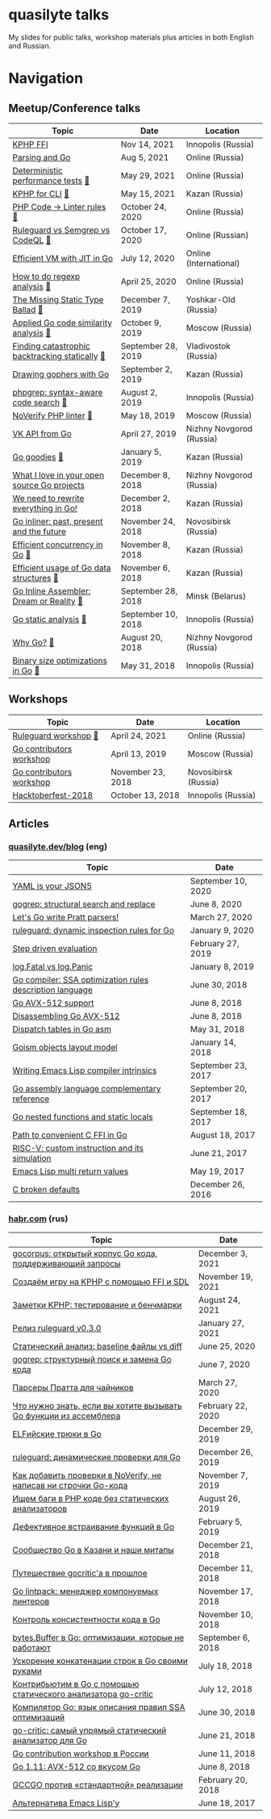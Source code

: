 # quasilyte talks

My slides for public talks, workshop materials plus articles in both English and Russian.

# Navigation


## Meetup/Conference talks

| Topic | Date | Location |
|---|---|---|
| [KPHP FFI](talks/2021-14-Nov-innopolis) | Nov 14, 2021 | Innopolis (Russia) |
| [Parsing and Go](talks/2021-5-Aug-online) | Aug 5, 2021 | Online (Russia) |
| [Deterministic performance tests](talks/2021-29-May-online) [:movie_camera:](https://www.youtube.com/watch?v=ghri4bz_ybQ) | May 29, 2021 | Online (Russia) |
| [KPHP for CLI](talks/2021-15-May-kazan) [:movie_camera:](https://youtu.be/nr1883za8tM?t=247) | May 15, 2021 | Kazan (Russia) |
| [PHP Code -> Linter rules](talks/2020-24-Oct-online) [:movie_camera:](https://www.youtube.com/watch?v=wHebTmcHZgY) | October 24, 2020 | Online (Russia) |
| [Ruleguard vs Semgrep vs CodeQL](talks/2020-17-Oct-online) [:movie_camera:](https://www.youtube.com/watch?v=wCCeQC_A6b4) | October 17, 2020 | Online (Russian) |
| [Efficient VM with JIT in Go](talks/2020-11-Jul-online) | July 12, 2020 | Online (International) |
| [How to do regexp analysis](talks/2020-25-Apr-online) [:movie_camera:](https://www.youtube.com/watch?v=PO9A082Nqsk) | April 25, 2020 | Online (Russia) |
| [The Missing Static Type Ballad](talks/2019-7-Dec-yoshkarola) [:movie_camera:](https://www.youtube.com/watch?v=9cbuXRWR1_g) | December 7, 2019 | Yoshkar-Old (Russia) |
| [Applied Go code similarity analysis](talks/2019-7-Oct-moscow) [:movie_camera:](https://www.youtube.com/watch?v=WQB7pVtOFzw) | October 9, 2019 | Moscow (Russia) |
| [Finding catastrophic backtracking statically](talks/2019-28-Sep-vladivostok) [:movie_camera:](https://www.youtube.com/watch?v=xH2ClIIGN94) | September 28, 2019 | Vladivostok (Russia) |
| [Drawing gophers with Go](talks/2019-22-Sep-kazan) | September 2, 2019 | Kazan (Russia) |
| [phpgrep: syntax-aware code search](talks/2019-2-Aug-innopolis) [:movie_camera:](https://www.youtube.com/watch?v=34Rk4uLPn1A) | August 2, 2019 | Innopolis (Russia) |
| [NoVerify PHP linter](talks/2019-18-May-moscow) [:movie_camera:](https://www.youtube.com/watch?v=FQijPdVAnQw) | May 18, 2019 | Moscow (Russia) |
| [VK API from Go](talks/2019-27-Apr-nizhny) | April 27, 2019 | Nizhny Novgorod (Russia) |
| [Go goodies](talks/2019-5-Jan-kazan) [:movie_camera:](https://www.youtube.com/watch?v=ptCNC9lrg8U) | January 5, 2019 | Kazan (Russia) |
| [What I love in your open source Go projects](talks/2018-8-Dec-nizhny) | December 8, 2018 | Nizhny Novgorod (Russia) |
| [We need to rewrite everything in Go!](talks/2018-2-Dec-kazan) | December 2, 2018 | Kazan (Russia) |
| [Go inliner: past, present and the future](talks/2018-24-Nov-novosib) | November 24, 2018 | Novosibirsk (Russia) |
| [Efficient concurrency in Go](talks/2018-8-Nov-kazan) [:movie_camera:](https://www.youtube.com/watch?v=o4vd-lMRI54) | November 8, 2018 | Kazan (Russia) |
| [Efficient usage of Go data structures](talks/2018-6-Nov-kazan) [:movie_camera:](https://www.youtube.com/watch?v=kClQ7rM5uBY) | November 6, 2018 | Kazan (Russia) |
| [Go Inline Assembler: Dream or Reality](talks/2018-28-Sep-minsk) [:movie_camera:](https://www.youtube.com/watch?v=d_Vm05OaQYQ) | September 28, 2018 | Minsk (Belarus) |
| [Go static analysis](talks/2018-10-Sep-innopolis) [:movie_camera:](https://www.youtube.com/watch?v=6SDk8ibowW4) | September 10, 2018 | Innopolis (Russia) |
| [Why Go?](talks/2018-20-Aug-nizhny) [:movie_camera:](https://www.youtube.com/watch?v=eRgWQOUvm8Y) | August 20, 2018 | Nizhny Novgorod (Russia) |
| [Binary size optimizations in Go](talks/2018-31-May-innopolis) [:movie_camera:](https://www.youtube.com/watch?v=HpriPuIfrGE) | May 31, 2018 | Innopolis (Russia) |

## Workshops

| Topic | Date | Location |
|---|---|---|
| [Ruleguard workshop](workshops/2021-24-Apr-online) [:movie_camera:](https://www.youtube.com/watch?v=wZMgZNtKCm0&list=PLAjl-3QkinHvbgBKtIwlD2j3qqZ7iNOhE&index=2) |  April 24, 2021 | Online (Russia) |
| [Go contributors workshop](workshops/2019-13-Apr-moscow) | April 13, 2019 | Moscow (Russia) |
| [Go contributors workshop](workshops/2018-23-Nov-novosib) | November 23, 2018 | Novosibirsk (Russia) |
| [Hacktoberfest-2018](workshops/2018-13-Oct-innopolis) | October 13, 2018 | Innopolis (Russia) |

## Articles

### [quasilyte.dev/blog](https://quasilyte.dev/blog) (eng)

| Topic | Date |
|---|---|
| [YAML is your JSON5](https://quasilyte.dev/blog/post/yaml5/) | September 10, 2020 |
| [gogrep: structural search and replace](https://quasilyte.dev/blog/post/gogrep/) | June 8, 2020 |
| [Let's Go write Pratt parsers!](https://quasilyte.dev/blog/post/pratt-parsers-go/) | March 27, 2020 |
| [ruleguard: dynamic inspection rules for Go](https://quasilyte.dev/blog/post/ruleguard/) | January 9, 2020 |
| [Step driven evaluation](https://quasilyte.dev/blog/post/step-pattern/) | February 27, 2019 |
| [log.Fatal vs log.Panic](https://quasilyte.dev/blog/post/log-fatal-vs-log-panic/) | January 8, 2019 |
| [Go compiler: SSA optimization rules description language](https://quasilyte.dev/blog/post/go_ssa_rules/) | June 30, 2018 |
| [Go AVX-512 support](https://quasilyte.dev/blog/post/go-avx512/) | June 8, 2018 |
| [Disassembling Go AVX-512](https://quasilyte.dev/blog/post/disassembling-go-avx512/) | June 8, 2018 |
| [Dispatch tables in Go asm](https://quasilyte.dev/blog/post/go-asm-dispatch-tables/) | May 31, 2018 |
| [Goism objects layout model](https://quasilyte.dev/blog/post/goism-objects-layout-mode/) | January 14, 2018 |
| [Writing Emacs Lisp compiler intrinsics](https://quasilyte.dev/blog/post/writing-emacs-lisp-compiler-intrinsics/) | September 23, 2017 |
| [Go assembly language complementary reference](https://quasilyte.dev/blog/post/go-asm-complementary-reference/) | September 20, 2017 |
| [Go nested functions and static locals](https://quasilyte.dev/blog/post/go-nested-functions-and-static-locals/) | September 18, 2017 |
| [Path to convenient C FFI in Go](https://quasilyte.dev/blog/post/cgo-funcall/) | August 18, 2017 |
| [RISC-V: custom instruction and its simulation](https://quasilyte.dev/blog/post/riscv32-custom-instruction-and-its-simulation/) | June 21, 2017 |
| [Emacs Lisp multi return values](https://quasilyte.dev/blog/post/elisp-multi-return-values/) | May 19, 2017 |
| [C broken defaults](https://quasilyte.dev/blog/post/c-broken-defaults/) | December 26, 2016 |

### [habr.com](https://habr.com/ru/users/quasilyte/posts/) (rus)

| Topic | Date |
|---|---|
| [gocorpus: открытый корпус Go кода, поддерживающий запросы](https://habr.com/ru/post/593349/) | December 3, 2021 |
| [Создаём игру на KPHP с помощью FFI и SDL](https://habr.com/ru/company/vk/blog/581238/) | November 19, 2021 |
| [Заметки KPHP: тестирование и бенчмарки](https://habr.com/ru/company/vk/blog/572424/) | August 24, 2021 |
| [Релиз ruleguard v0.3.0](https://habr.com/ru/post/538930/) | January 27, 2021 |
| [Статический анализ: baseline файлы vs diff](https://habr.com/ru/post/508094/) | June 25, 2020 |
| [gogrep: структурный поиск и замена Go кода](https://habr.com/ru/post/505652/) | June 7, 2020 |
| [Парсеры Пратта для чайников](https://habr.com/ru/post/494316/) | March 27, 2020 |
| [Что нужно знать, если вы хотите вызывать Go функции из ассемблера](https://habr.com/ru/post/489482/) | February 22, 2020 |
| [ELFийские трюки в Go](https://habr.com/ru/post/482392/) | December 29, 2019 |
| [ruleguard: динамические проверки для Go](https://habr.com/ru/post/481696/) | December 26, 2019 |
| [Как добавить проверки в NoVerify, не написав ни строчки Go-кода](https://habr.com/ru/company/vk/blog/473718/) | November 7, 2019 |
| [Ищем баги в PHP коде без статических анализаторов](https://habr.com/ru/post/464893/) | August 26, 2019 |
| [Дефективное встраивание функций в Go](https://habr.com/ru/post/438636/) | February 5, 2019 |
| [Сообщество Go в Казани и наши митапы](https://habr.com/ru/post/433916/) | December 21, 2018 |
| [Путешествие gocritic'а в прошлое](https://habr.com/ru/post/432848/) | December 11, 2018 |
| [Go lintpack: менеджер компонуемых линтеров](https://habr.com/ru/post/430196/) | November 17, 2018 |
| [Контроль консистентности кода в Go](https://habr.com/ru/post/429354/) | November 10, 2018 |
| [bytes.Buffer в Go: оптимизации, которые не работают](https://habr.com/ru/company/intel/blog/422447/) | September 6, 2018 |
| [Ускорение конкатенации строк в Go своими руками](https://habr.com/ru/post/417479/) | July 18, 2018 |
| [Контрибьютим в Go с помощью статического анализатора go-critic](https://habr.com/ru/post/416903/) | July 12, 2018 |
| [Компилятор Go: язык описания правил SSA оптимизаций](https://habr.com/ru/post/415771/) | June 30, 2018 |
| [go-critic: самый упрямый статический анализатор для Go](https://habr.com/ru/post/414739/) | June 21, 2018 |
| [Go contribution workshop в России](https://habr.com/ru/post/413815/) | June 11, 2018 |
| [Go 1.11: AVX-512 со вкусом Go](https://habr.com/ru/post/359132/) | June 8, 2018 |
| [GCCGO против «стандартной» реализации](https://habr.com/ru/company/intel/blog/348230/) | February 20, 2018 |
| [Альтернатива Emacs Lisp'у](https://habr.com/ru/post/331134/) | June 18, 2017 |
